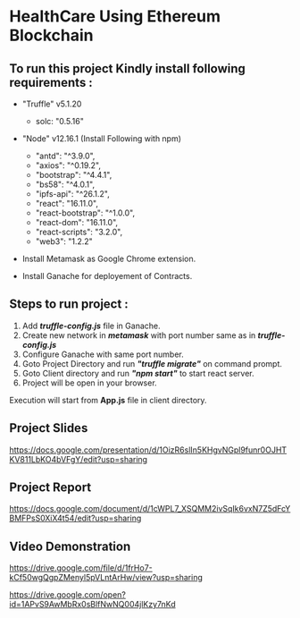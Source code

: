# HealthCare Using Ethereum Blockchain


## To run this project Kindly install following requirements :

* "Truffle" v5.1.20
    * solc: "0.5.16"
    
* "Node" v12.16.1 (Install Following with npm)
  * "antd": "^3.9.0",
  * "axios": "^0.19.2",
  * "bootstrap": "^4.4.1",
  * "bs58": "^4.0.1",
  * "ipfs-api": "^26.1.2",
  * "react": "16.11.0",
  * "react-bootstrap": "^1.0.0",
  * "react-dom": "16.11.0",
  * "react-scripts": "3.2.0",
  * "web3": "1.2.2"

* Install Metamask as Google Chrome extension.

* Install Ganache for deployement of Contracts.

## Steps to run project : 
1) Add ___truffle-config.js___ file in Ganache.
2) Create new network in ___metamask___ with port number same as in ___truffle-config.js___
3) Configure Ganache with same port number.
4) Goto Project Directory and run ___"truffle migrate"___ on command prompt.
5) Goto Client directory and run ___"npm start"___ to start react server.
6) Project will be open in your browser.

Execution will start from __App.js__ file in client directory.

## Project Slides

https://docs.google.com/presentation/d/1OizR6slIn5KHgvNGpl9funr0OJHTKV811LbKO4bVFgY/edit?usp=sharing

## Project Report

https://docs.google.com/document/d/1cWPL7_XSQMM2ivSqIk6vxN7Z5dFcYBMFPsS0XiX4t54/edit?usp=sharing

## Video Demonstration

https://drive.google.com/file/d/1frHo7-kCf50wgQgpZMenyl5pVLntArHw/view?usp=sharing

https://drive.google.com/open?id=1APvS9AwMbRx0sBlfNwNQ004jlKzy7nKd

